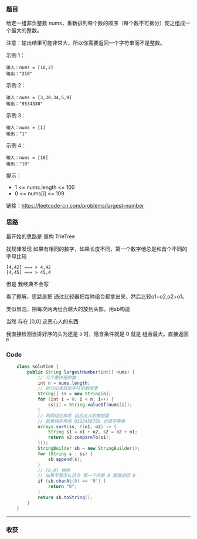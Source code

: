 ### 题目

给定一组非负整数 nums，重新排列每个数的顺序（每个数不可拆分）使之组成一个最大的整数。

注意：输出结果可能非常大，所以你需要返回一个字符串而不是整数。

示例 1：
```
输入：nums = [10,2]
输出："210"
```
示例 2：
```
输入：nums = [3,30,34,5,9]
输出："9534330"
```
示例 3：
```
输入：nums = [1]
输出："1"
```
示例 4：
```
输入：nums = [10]
输出："10"
```

提示：
- 1 <= nums.length <= 100
- 0 <= nums[i] <= 109

链接：https://leetcode-cn.com/problems/largest-number

### 思路

最开始的思路是 重构 TrieTree 

找规律发现 如果有相同的数字，如果长度不同，第一个数字他总是和首个不同的字母比较

```
[4,42] === > 4,42 
[4,45] === > 45,4 
```

但是 我经典不会写

看了题解，思路是把 通过比较器把每种组合都拿出来，然后比较o1+o2,o2+o1。

类似冒泡，把每次两两组合越大的放到头部，用sb构造

当然 存在 [0,0] 这恶心人的东西 

我直接检测当排好序的头为还是 `0` 时，隐含条件就是 0 就是 组合最大。直接返回`0` 

### Code
```java
    class Solution {
        public String largestNumber(int[] nums) {
            // 几个要拼接的数
            int n = nums.length;
            // 拆分出来放到字符串数组里
            String[] ss = new String[n];
            for (int i = 0; i < n; i++) {
                ss[i] = String.valueOf(nums[i]);
            }
            // 两两组合排序 组合出大的放前面
            // 就单纯字典序 0123456789 也很字典序
            Arrays.sort(ss, ((o1, o2) -> {
                String s1 = o1 + o2, s2 = o2 + o1;
                return s2.compareTo(s1);
            }));
            StringBuilder sb = new StringBuilder();
            for (String s : ss) {
                sb.append(s);
            }
            // [0,0] 特例
            // 如果不管怎么组合 第一个还是 0 那就返回 0
            if (sb.charAt(0) == '0') {
                return "0";
            }
            return sb.toString();
        }
    }
```
*** 
### 收获
